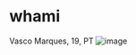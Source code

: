 # whami
Vasco Marques, 19, PT ![image](https://github.com/vasco4marques/VascoMarques/assets/95490825/08fca55f-8995-4a5b-beb2-d7368dfce7c5)
